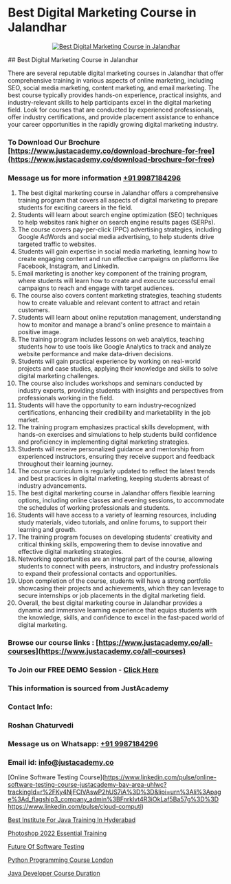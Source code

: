 # Best Digital Marketing Course in Jalandhar

<p align="center">
  <a href="https://justacademy.co/course-detail/digital-marketing">
    <img src="https://justacademy.co/storage2/course_image/1676636720_course_image.webp" alt="Best Digital Marketing Course in Jalandhar">
  </a>
</p>
## Best Digital Marketing Course in Jalandhar

There are several reputable digital marketing courses in Jalandhar that offer comprehensive training in various aspects of online marketing, including SEO, social media marketing, content marketing, and email marketing. The best course typically provides hands-on experience, practical insights, and industry-relevant skills to help participants excel in the digital marketing field. Look for courses that are conducted by experienced professionals, offer industry certifications, and provide placement assistance to enhance your career opportunities in the rapidly growing digital marketing industry.
### To Download Our Brochure [https://www.justacademy.co/download-brochure-for-free](https://www.justacademy.co/download-brochure-for-free)
### Message us for more information [+91 9987184296](https://api.whatsapp.com/send?phone=919987184296)
1) The best digital marketing course in Jalandhar offers a comprehensive training program that covers all aspects of digital marketing to prepare students for exciting careers in the field.
2) Students will learn about search engine optimization (SEO) techniques to help websites rank higher on search engine results pages (SERPs).
3) The course covers pay-per-click (PPC) advertising strategies, including Google AdWords and social media advertising, to help students drive targeted traffic to websites.
4) Students will gain expertise in social media marketing, learning how to create engaging content and run effective campaigns on platforms like Facebook, Instagram, and LinkedIn.
5) Email marketing is another key component of the training program, where students will learn how to create and execute successful email campaigns to reach and engage with target audiences.
6) The course also covers content marketing strategies, teaching students how to create valuable and relevant content to attract and retain customers.
7) Students will learn about online reputation management, understanding how to monitor and manage a brand's online presence to maintain a positive image.
8) The training program includes lessons on web analytics, teaching students how to use tools like Google Analytics to track and analyze website performance and make data-driven decisions.
9) Students will gain practical experience by working on real-world projects and case studies, applying their knowledge and skills to solve digital marketing challenges.
10) The course also includes workshops and seminars conducted by industry experts, providing students with insights and perspectives from professionals working in the field.
11) Students will have the opportunity to earn industry-recognized certifications, enhancing their credibility and marketability in the job market.
12) The training program emphasizes practical skills development, with hands-on exercises and simulations to help students build confidence and proficiency in implementing digital marketing strategies.
13) Students will receive personalized guidance and mentorship from experienced instructors, ensuring they receive support and feedback throughout their learning journey.
14) The course curriculum is regularly updated to reflect the latest trends and best practices in digital marketing, keeping students abreast of industry advancements.
15) The best digital marketing course in Jalandhar offers flexible learning options, including online classes and evening sessions, to accommodate the schedules of working professionals and students.
16) Students will have access to a variety of learning resources, including study materials, video tutorials, and online forums, to support their learning and growth.
17) The training program focuses on developing students' creativity and critical thinking skills, empowering them to devise innovative and effective digital marketing strategies.
18) Networking opportunities are an integral part of the course, allowing students to connect with peers, instructors, and industry professionals to expand their professional contacts and opportunities.
19) Upon completion of the course, students will have a strong portfolio showcasing their projects and achievements, which they can leverage to secure internships or job placements in the digital marketing field.
20) Overall, the best digital marketing course in Jalandhar provides a dynamic and immersive learning experience that equips students with the knowledge, skills, and confidence to excel in the fast-paced world of digital marketing.

### Browse our course links : [https://www.justacademy.co/all-courses](https://www.justacademy.co/all-courses) 
### To Join our FREE DEMO Session - [Click Here](https://www.justacademy.co/register-for-course-demo)


### This information is sourced from JustAcademy
### Contact Info:
### Roshan Chaturvedi
### Message us on Whatsapp: [+91 9987184296](https://api.whatsapp.com/send?phone=919987184296)
### Email id: [info@justacademy.co](mailto:info@justacademy.co)
                
[Online Software Testing Course](https://www.linkedin.com/pulse/online-software-testing-course-justacademy-bay-area-uhlwc?trackingId=r%2FKy4NjFClVAswP2hUS7iA%3D%3D&lipi=urn%3Ali%3Apage%3Ad_flagship3_company_admin%3BFnrklvt4R3iOkLaf5Ba57g%3D%3D
https://www.linkedin.com/pulse/cloud-computi)

[Best Institute For Java Training In Hyderabad](https://www.linkedin.com/pulse/best-institute-java-training-hyderabad-justacademy-ahmedabad-ekwye?trackingId=urzpf1o9ECXfuZgTeEfV1g%3D%3D&lipi=urn%3Ali%3Apage%3Ad_flagship3_company_admin%3BBLvwE5WSQ1yNRcYM20AJ%2Fw%3D%3D)

[Photoshop 2022 Essential Training](https://medium.com/@akanshapatil/photoshop-2022-essential-training-a6f3d2d07139)

[Future Of Software Testing](https://medium.com/@kumarishimmi99/future-of-software-testing-75c51c250229)

[Python Programming Course London](https://justacademyin.github.io/justacademy/python-programming-course-london)

[Java Developer Course Duration](https://justacademyin.github.io/justacademy/java-developer-course-duration)

